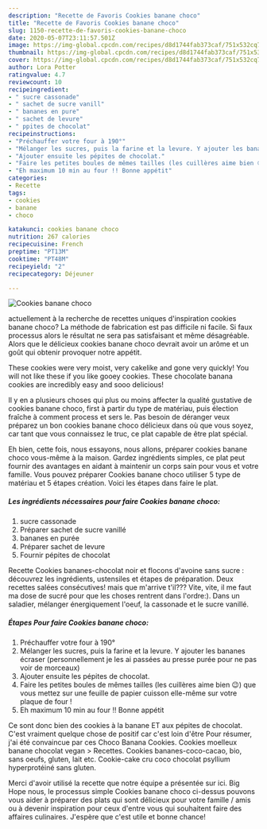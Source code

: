 ```yaml
---
description: "Recette de Favoris Cookies banane choco"
title: "Recette de Favoris Cookies banane choco"
slug: 1150-recette-de-favoris-cookies-banane-choco
date: 2020-05-07T23:11:57.501Z
image: https://img-global.cpcdn.com/recipes/d8d1744fab373caf/751x532cq70/cookies-banane-choco-photo-principale-de-la-recette.jpg
thumbnail: https://img-global.cpcdn.com/recipes/d8d1744fab373caf/751x532cq70/cookies-banane-choco-photo-principale-de-la-recette.jpg
cover: https://img-global.cpcdn.com/recipes/d8d1744fab373caf/751x532cq70/cookies-banane-choco-photo-principale-de-la-recette.jpg
author: Lora Potter
ratingvalue: 4.7
reviewcount: 10
recipeingredient:
- " sucre cassonade"
- " sachet de sucre vanill"
- " bananes en pure"
- " sachet de levure"
- " ppites de chocolat"
recipeinstructions:
- "Préchauffer votre four à 190°"
- "Mélanger les sucres, puis la farine et la levure. Y ajouter les bananes écraser (personnellement je les ai passées au presse purée pour ne pas voir de morceaux)"
- "Ajouter ensuite les pépites de chocolat."
- "Faire les petites boules de mêmes tailles (les cuillères aime bien 😉) que vous mettez sur une feuille de papier cuisson elle-même sur votre plaque de four !"
- "Eh maximum 10 min au four !! Bonne appétit"
categories:
- Recette
tags:
- cookies
- banane
- choco

katakunci: cookies banane choco 
nutrition: 267 calories
recipecuisine: French
preptime: "PT13M"
cooktime: "PT48M"
recipeyield: "2"
recipecategory: Déjeuner

---
```



![Cookies banane choco](https://img-global.cpcdn.com/recipes/d8d1744fab373caf/751x532cq70/cookies-banane-choco-photo-principale-de-la-recette.jpg)

actuellement à la recherche de recettes uniques d'inspiration cookies banane choco? La méthode de fabrication est pas difficile ni facile. Si faux processus alors le résultat ne sera pas satisfaisant et même désagréable. Alors que le délicieux cookies banane choco devrait avoir un arôme et un goût qui obtenir provoquer notre appétit.

These cookies were very moist, very cakelike and gone very quickly! You will not like these if you like gooey cookies. These chocolate banana cookies are incredibly easy and sooo delicious!

Il y en a plusieurs choses qui plus ou moins affecter la qualité gustative de cookies banane choco, first à partir du type de matériau, puis élection fraîche à comment process et sers le. Pas besoin de déranger veux préparez un bon cookies banane choco délicieux dans où que vous soyez, car tant que vous connaissez le truc, ce plat capable de être plat spécial.


Eh bien, cette fois, nous essayons, nous allons, préparer cookies banane choco vous-même à la maison. Gardez ingrédients simples, ce plat peut fournir des avantages en aidant à maintenir un corps sain pour vous et votre famille. Vous pouvez préparer Cookies banane choco utiliser 5 type de matériau et 5 étapes création. Voici les étapes dans faire le plat.

<!--inarticleads1-->

##### Les ingrédients nécessaires pour faire Cookies banane choco:

1.   sucre cassonade
1. Préparer  sachet de sucre vanillé
1.   bananes en purée
1. Préparer  sachet de levure
1. Fournir  pépites de chocolat


Recette Cookies bananes-chocolat noir et flocons d&#39;avoine sans sucre : découvrez les ingrédients, ustensiles et étapes de préparation. Deux recettes salées consécutives! mais que m&#39;arrive t&#39;il??? Vite, vite, il me faut ma dose de sucré pour que les choses rentrent dans l&#39;ordre:). Dans un saladier, mélanger énergiquement l&#39;oeuf, la cassonade et le sucre vanillé. 

<!--inarticleads2-->

##### Étapes Pour faire Cookies banane choco:

1. Préchauffer votre four à 190°
1. Mélanger les sucres, puis la farine et la levure. Y ajouter les bananes écraser (personnellement je les ai passées au presse purée pour ne pas voir de morceaux)
1. Ajouter ensuite les pépites de chocolat.
1. Faire les petites boules de mêmes tailles (les cuillères aime bien 😉) que vous mettez sur une feuille de papier cuisson elle-même sur votre plaque de four !
1. Eh maximum 10 min au four !! Bonne appétit


Ce sont donc bien des cookies à la banane ET aux pépites de chocolat. C&#39;est vraiment quelque chose de positif car c&#39;est loin d&#39;être Pour résumer, j&#39;ai été convaincue par ces Choco Banana Cookies. Cookies moelleux banane chocolat vegan &gt; Recettes. Cookies bananes-coco-cacao, bio, sans oeufs, gluten, lait etc. Cookie-cake cru coco chocolat psyllium hyperprotéiné sans gluten. 


Merci d'avoir utilisé la recette que notre équipe a présentée sur ici. Big Hope nous, le processus simple Cookies banane choco ci-dessus pouvons vous aider à préparer des plats qui sont délicieux pour votre famille / amis ou à devenir inspiration pour ceux d'entre vous qui souhaitent faire des affaires culinaires. J'espère que c'est utile et bonne chance!
